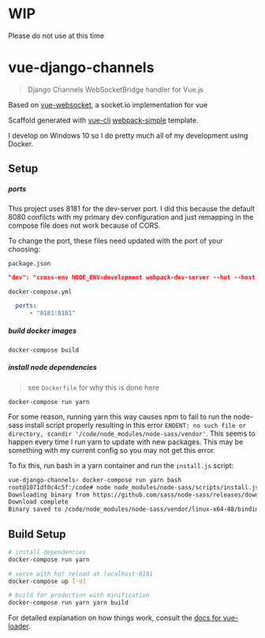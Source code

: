 # WIP
Please do not use at this time

# vue-django-channels

> Django Channels WebSocketBridge handler for Vue.js

Based on [vue-websocket](https://github.com/icebob/vue-websocket), a socket.io implementation for vue

Scaffold generated with [vue-cli](https://github.com/vuejs/vue-cli) [webpack-simple](https://github.com/vuejs-templates/webpack-simple) template.

I develop on Windows 10 so I do pretty much all of my development using Docker.

## Setup

##### ports
This project uses 8181 for the dev-server port. I did this because the default 8080 confilcts with my primary dev 
configuration and just remapping in the compose file does not work because of CORS. 

To change the port, these files need updated with the port of your choosing:

`package.json`
```json
"dev": "cross-env NODE_ENV=development webpack-dev-server --hot --host 0.0.0.0 --port 8181",
```
`docker-compose.yml`
```yaml
  ports:
      - "8181:8181"
```

##### build docker images
```commandline
docker-compose build
```
##### install node dependencies
> see `Dockerfile` for why this is done here
```commandline
docker-compose run yarn
```
For some reason, running yarn this way causes npm to fail to run the node-sass install script properly resulting in this error 
`ENOENT: no such file or directory, scandir '/code/node_modules/node-sass/vendor'`. 
This seems to happen every time I run yarn to update with new packages. This may be something with my current config so you may not get this error. 

To fix this, run bash in a yarn container and run the `install.js` script:
```bash
vue-django-channels> docker-compose run yarn bash
root@1071df0c4c5f:/code# node node_modules/node-sass/scripts/install.js
Downloading binary from https://github.com/sass/node-sass/releases/download/v4.5.2/linux-x64-48_binding.node
Download complete
Binary saved to /code/node_modules/node-sass/vendor/linux-x64-48/binding.node
```

## Build Setup

``` bash
# install dependencies
docker-compose run yarn

# serve with hot reload at localhost:8181
docker-compose up [-d]

# build for production with minification
docker-compose run yarn yarn build
```

For detailed explanation on how things work, consult the [docs for vue-loader](http://vuejs.github.io/vue-loader).
